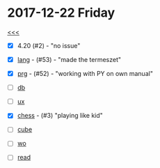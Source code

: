 
2017-12-22 Friday
======

[<<<](https://github.com/ttltrk/0con/blob/master/0con/README.MD)

- [x] 4.20 (#2) - "no issue"
- [x] [lang](https://github.com/ttltrk/ELSE/blob/master/LAN/ENG/LAN.MD) - (#53) - "made the termeszet"
- [x] [prg](https://github.com/ttltrk/PRG) - (#52) - "working with PY on own manual"
- [ ] [db](https://github.com/ttltrk/DB)
- [ ] [ux](https://github.com/ttltrk/ELSE/tree/master/SHELL)
- [x] [chess](https://github.com/ttltrk/ELSE/blob/master/CHESS/CHESS.MD) - (#3) "playing like kid"
- [ ] [cube](https://github.com/ttltrk/ELSE/blob/master/CUBE/CUBE.MD)
- [ ] [wo](https://github.com/ttltrk/ELSE/blob/master/PWR/PWR.MD)
- [ ] [read](https://github.com/ttltrk/BKS/blob/master/README.MD)


  

